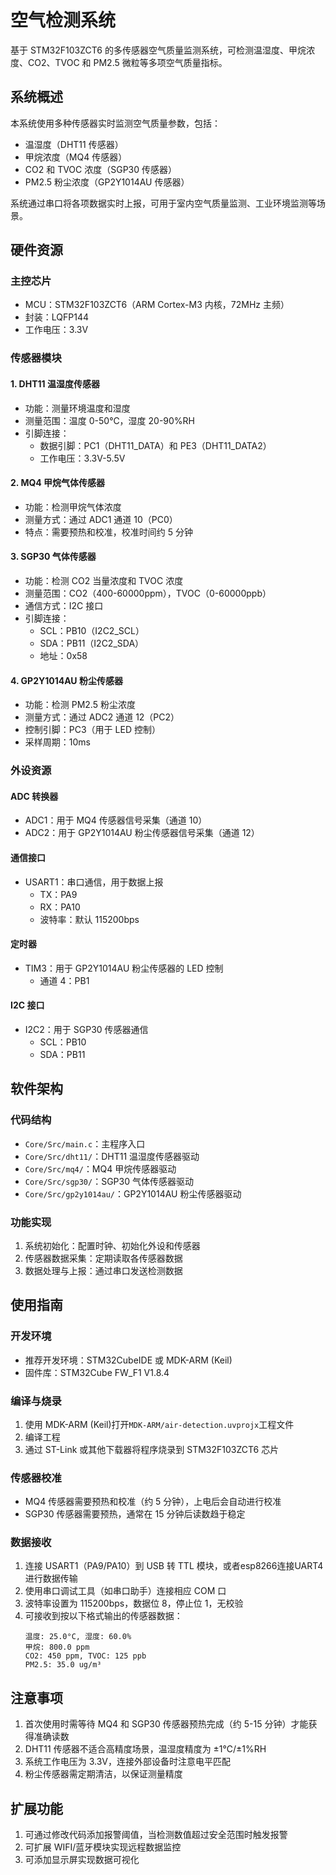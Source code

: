 # 空气检测系统

基于 STM32F103ZCT6 的多传感器空气质量监测系统，可检测温湿度、甲烷浓度、CO2、TVOC 和 PM2.5 微粒等多项空气质量指标。

## 系统概述

本系统使用多种传感器实时监测空气质量参数，包括：

- 温湿度（DHT11 传感器）
- 甲烷浓度（MQ4 传感器）
- CO2 和 TVOC 浓度（SGP30 传感器）
- PM2.5 粉尘浓度（GP2Y1014AU 传感器）

系统通过串口将各项数据实时上报，可用于室内空气质量监测、工业环境监测等场景。

## 硬件资源

### 主控芯片

- MCU：STM32F103ZCT6（ARM Cortex-M3 内核，72MHz 主频）
- 封装：LQFP144
- 工作电压：3.3V

### 传感器模块

#### 1. DHT11 温湿度传感器

- 功能：测量环境温度和湿度
- 测量范围：温度 0-50℃，湿度 20-90%RH
- 引脚连接：
  - 数据引脚：PC1（DHT11_DATA）和 PE3（DHT11_DATA2）
  - 工作电压：3.3V-5.5V

#### 2. MQ4 甲烷气体传感器

- 功能：检测甲烷气体浓度
- 测量方式：通过 ADC1 通道 10（PC0）
- 特点：需要预热和校准，校准时间约 5 分钟

#### 3. SGP30 气体传感器

- 功能：检测 CO2 当量浓度和 TVOC 浓度
- 测量范围：CO2（400-60000ppm），TVOC（0-60000ppb）
- 通信方式：I2C 接口
- 引脚连接：
  - SCL：PB10（I2C2_SCL）
  - SDA：PB11（I2C2_SDA）
  - 地址：0x58

#### 4. GP2Y1014AU 粉尘传感器

- 功能：检测 PM2.5 粉尘浓度
- 测量方式：通过 ADC2 通道 12（PC2）
- 控制引脚：PC3（用于 LED 控制）
- 采样周期：10ms

### 外设资源

#### ADC 转换器

- ADC1：用于 MQ4 传感器信号采集（通道 10）
- ADC2：用于 GP2Y1014AU 粉尘传感器信号采集（通道 12）

#### 通信接口

- USART1：串口通信，用于数据上报
  - TX：PA9
  - RX：PA10
  - 波特率：默认 115200bps

#### 定时器

- TIM3：用于 GP2Y1014AU 粉尘传感器的 LED 控制
  - 通道 4：PB1

#### I2C 接口

- I2C2：用于 SGP30 传感器通信
  - SCL：PB10
  - SDA：PB11

## 软件架构

### 代码结构

- `Core/Src/main.c`：主程序入口
- `Core/Src/dht11/`：DHT11 温湿度传感器驱动
- `Core/Src/mq4/`：MQ4 甲烷传感器驱动
- `Core/Src/sgp30/`：SGP30 气体传感器驱动
- `Core/Src/gp2y1014au/`：GP2Y1014AU 粉尘传感器驱动

### 功能实现

1. 系统初始化：配置时钟、初始化外设和传感器
2. 传感器数据采集：定期读取各传感器数据
3. 数据处理与上报：通过串口发送检测数据

## 使用指南

### 开发环境

- 推荐开发环境：STM32CubeIDE 或 MDK-ARM (Keil)
- 固件库：STM32Cube FW_F1 V1.8.4

### 编译与烧录

1. 使用 MDK-ARM (Keil)打开`MDK-ARM/air-detection.uvprojx`工程文件
2. 编译工程
3. 通过 ST-Link 或其他下载器将程序烧录到 STM32F103ZCT6 芯片

### 传感器校准

- MQ4 传感器需要预热和校准（约 5 分钟），上电后会自动进行校准
- SGP30 传感器需要预热，通常在 15 分钟后读数趋于稳定

### 数据接收

1. 连接 USART1（PA9/PA10）到 USB 转 TTL 模块，或者esp8266连接UART4进行数据传输
2. 使用串口调试工具（如串口助手）连接相应 COM 口
3. 波特率设置为 115200bps，数据位 8，停止位 1，无校验
4. 可接收到按以下格式输出的传感器数据：
   ```
   温度: 25.0°C, 湿度: 60.0%
   甲烷: 800.0 ppm
   CO2: 450 ppm, TVOC: 125 ppb
   PM2.5: 35.0 ug/m³
   ```

## 注意事项

1. 首次使用时需等待 MQ4 和 SGP30 传感器预热完成（约 5-15 分钟）才能获得准确读数
2. DHT11 传感器不适合高精度场景，温湿度精度为 ±1℃/±1%RH
3. 系统工作电压为 3.3V，连接外部设备时注意电平匹配
4. 粉尘传感器需定期清洁，以保证测量精度

## 扩展功能

1. 可通过修改代码添加报警阈值，当检测数值超过安全范围时触发报警
2. 可扩展 WIFI/蓝牙模块实现远程数据监控
3. 可添加显示屏实现数据可视化
